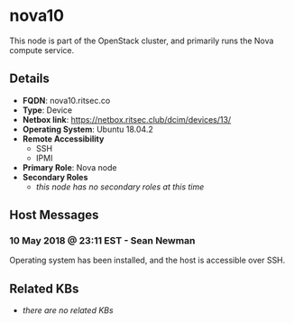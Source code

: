 # nova10

This node is part of the OpenStack cluster, and primarily runs the Nova compute
service.

## Details

- **FQDN**: nova10.ritsec.co
- **Type**: Device
- **Netbox link**: https://netbox.ritsec.club/dcim/devices/13/
- **Operating System**: Ubuntu 18.04.2
- **Remote Accessibility**
  - SSH
  - IPMI
- **Primary Role**: Nova node
- **Secondary Roles**
    - _this node has no secondary roles at this time_

## Host Messages

### 10 May 2018 @ 23:11 EST - Sean Newman

Operating system has been installed, and the host is accessible over SSH.

## Related KBs

- _there are no related KBs_
